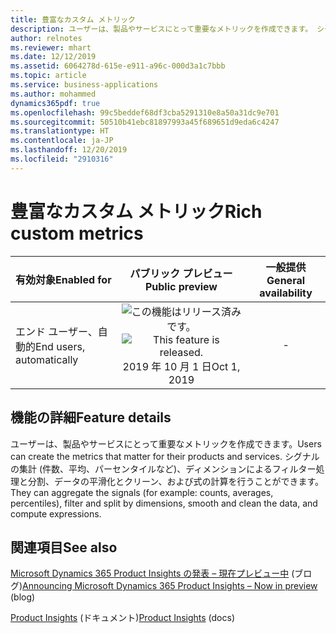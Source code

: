 ```yaml
---
title: 豊富なカスタム メトリック
description: ユーザーは、製品やサービスにとって重要なメトリックを作成できます。 シグナルの集計 (件数、平均、パーセンタイルなど)、ディメンションによるフィルター処理と分割、データの平滑化とクリーン、および式の計算を行うことができます。
author: relnotes
ms.reviewer: mhart
ms.date: 12/12/2019
ms.assetid: 6064278d-615e-e911-a96c-000d3a1c7bbb
ms.topic: article
ms.service: business-applications
ms.author: mohammed
dynamics365pdf: true
ms.openlocfilehash: 99c5beddef68df3cba5291310e8a50a31dc9e701
ms.sourcegitcommit: 50510b41ebc81897993a45f689651d9eda6c4247
ms.translationtype: HT
ms.contentlocale: ja-JP
ms.lasthandoff: 12/20/2019
ms.locfileid: "2910316"
---
```

# <a name="rich-custom-metrics"></a><span data-ttu-id="c4a6b-104">豊富なカスタム メトリック</span><span class="sxs-lookup"><span data-stu-id="c4a6b-104">Rich custom metrics</span></span>


| <span data-ttu-id="c4a6b-105">有効対象</span><span class="sxs-lookup"><span data-stu-id="c4a6b-105">Enabled for</span></span>    |  <span data-ttu-id="c4a6b-106">パブリック プレビュー</span><span class="sxs-lookup"><span data-stu-id="c4a6b-106">Public preview</span></span> | <span data-ttu-id="c4a6b-107">一般提供</span><span class="sxs-lookup"><span data-stu-id="c4a6b-107">General availability</span></span> | 
| ---------- | :----------: |:----------: |
|<span data-ttu-id="c4a6b-108">エンド ユーザー、自動的</span><span class="sxs-lookup"><span data-stu-id="c4a6b-108">End users, automatically</span></span>|<span data-ttu-id="c4a6b-109">![この機能はリリース済みです。](/dynamics365-release-plan/media/green-checkmark.png "この機能はリリース済みです。")</span><span class="sxs-lookup"><span data-stu-id="c4a6b-109">![This feature is released.](/dynamics365-release-plan/media/green-checkmark.png "This feature is released.")</span></span> <span data-ttu-id="c4a6b-110">2019 年 10 月 1 日</span><span class="sxs-lookup"><span data-stu-id="c4a6b-110">Oct 1, 2019</span></span>| -|






## <a name="feature-details"></a><span data-ttu-id="c4a6b-111">機能の詳細</span><span class="sxs-lookup"><span data-stu-id="c4a6b-111">Feature details</span></span>
<!--feature detail start -->
<span data-ttu-id="c4a6b-112">ユーザーは、製品やサービスにとって重要なメトリックを作成できます。</span><span class="sxs-lookup"><span data-stu-id="c4a6b-112">Users can create the metrics that matter for their products and services.</span></span> <span data-ttu-id="c4a6b-113">シグナルの集計 (件数、平均、パーセンタイルなど)、ディメンションによるフィルター処理と分割、データの平滑化とクリーン、および式の計算を行うことができます。</span><span class="sxs-lookup"><span data-stu-id="c4a6b-113">They can aggregate the signals (for example: counts, averages, percentiles), filter and split by dimensions, smooth and clean the data, and compute expressions.</span></span>
<!--feature detail end -->










## <a name="see-also"></a><span data-ttu-id="c4a6b-114">関連項目</span><span class="sxs-lookup"><span data-stu-id="c4a6b-114">See also</span></span>

<span data-ttu-id="c4a6b-115">[Microsoft Dynamics 365 Product Insights の発表 – 現在プレビュー中](https://cloudblogs.microsoft.com/dynamics365/bdm/2019/10/02/announcing-microsoft-dynamics-365-product-insights-now-in-preview/) (ブログ)</span><span class="sxs-lookup"><span data-stu-id="c4a6b-115">[Announcing Microsoft Dynamics 365 Product Insights – Now in preview](https://cloudblogs.microsoft.com/dynamics365/bdm/2019/10/02/announcing-microsoft-dynamics-365-product-insights-now-in-preview/) (blog)</span></span>

<span data-ttu-id="c4a6b-116">[Product Insights](https://docs.microsoft.com/dynamics365/product-insights/) (ドキュメント)</span><span class="sxs-lookup"><span data-stu-id="c4a6b-116">[Product Insights](https://docs.microsoft.com/dynamics365/product-insights/) (docs)</span></span>
